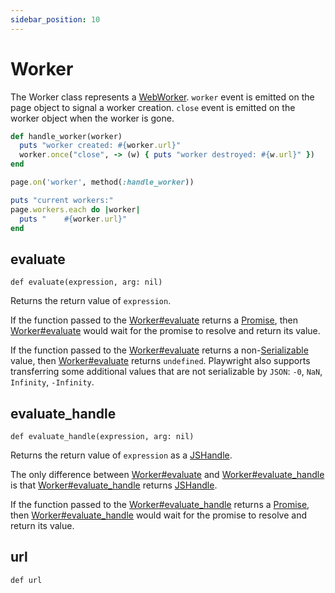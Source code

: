 ```yaml
---
sidebar_position: 10
---
```


# Worker

The Worker class represents a [WebWorker](https://developer.mozilla.org/en-US/docs/Web/API/Web_Workers_API).
`worker` event is emitted on the page object to signal a worker creation. `close` event is emitted on the worker
object when the worker is gone.

```ruby
def handle_worker(worker)
  puts "worker created: #{worker.url}"
  worker.once("close", -> (w) { puts "worker destroyed: #{w.url}" })
end

page.on('worker', method(:handle_worker))

puts "current workers:"
page.workers.each do |worker|
  puts "    #{worker.url}"
end
```



## evaluate

```
def evaluate(expression, arg: nil)
```

Returns the return value of `expression`.

If the function passed to the [Worker#evaluate](./worker#evaluate) returns a [Promise](https://developer.mozilla.org/en-US/docs/Web/JavaScript/Reference/Global_Objects/Promise), then [Worker#evaluate](./worker#evaluate)
would wait for the promise to resolve and return its value.

If the function passed to the [Worker#evaluate](./worker#evaluate) returns a non-[Serializable](https://developer.mozilla.org/en-US/docs/Web/JavaScript/Reference/Global_Objects/JSON/stringify#description) value, then
[Worker#evaluate](./worker#evaluate) returns `undefined`. Playwright also supports transferring some additional values that
are not serializable by `JSON`: `-0`, `NaN`, `Infinity`, `-Infinity`.

## evaluate_handle

```
def evaluate_handle(expression, arg: nil)
```

Returns the return value of `expression` as a [JSHandle](./js_handle).

The only difference between [Worker#evaluate](./worker#evaluate) and [Worker#evaluate_handle](./worker#evaluate_handle) is that
[Worker#evaluate_handle](./worker#evaluate_handle) returns [JSHandle](./js_handle).

If the function passed to the [Worker#evaluate_handle](./worker#evaluate_handle) returns a [Promise](https://developer.mozilla.org/en-US/docs/Web/JavaScript/Reference/Global_Objects/Promise), then
[Worker#evaluate_handle](./worker#evaluate_handle) would wait for the promise to resolve and return its value.

## url

```
def url
```


